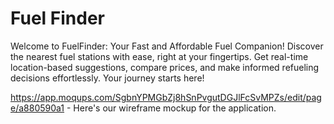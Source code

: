 # Fuel Finder
Welcome to FuelFinder: Your Fast and Affordable Fuel Companion! Discover the nearest fuel stations with ease, right at your fingertips. Get real-time location-based suggestions, compare prices, and make informed refueling decisions effortlessly. Your journey starts here!

https://app.moqups.com/SgbnYPMGbZj8hSnPvgutDGJlFcSvMPZs/edit/page/a880590a1 - Here's our wireframe mockup for the application.


